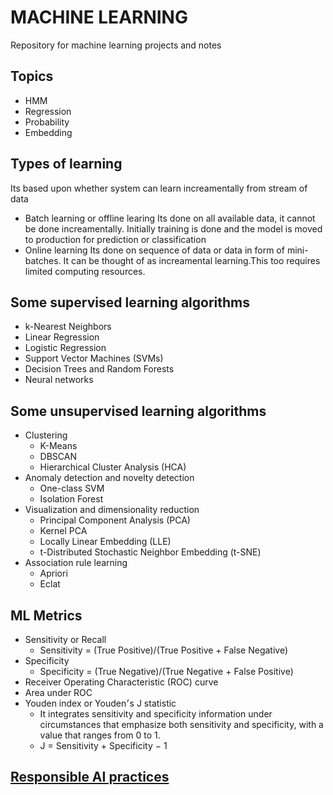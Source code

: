 # MACHINE LEARNING
  Repository for machine learning projects and notes

## Topics
 * HMM
 * Regression
 * Probability
 * Embedding
 
 ## Types of learning
  Its based upon whether system can learn increamentally from stream of data
  * Batch learning or offline learing
    Its done on all available data, it cannot be done increamentally. Initially training is done and the model is moved to production
    for prediction or classification
  * Online learning
    Its done on sequence of data or data in form of mini-batches.  It can be thought of as increamental learning.This too requires limited computing resources.
## Some supervised learning algorithms
 * k-Nearest Neighbors
 * Linear Regression
 * Logistic Regression
 * Support Vector Machines (SVMs)
 * Decision Trees and Random Forests
 * Neural networks
## Some unsupervised learning algorithms
 * Clustering
    - K-Means
    - DBSCAN
    - Hierarchical Cluster Analysis (HCA)
 * Anomaly detection and novelty detection
    - One-class SVM
    - Isolation Forest
 * Visualization and dimensionality reduction
    - Principal Component Analysis (PCA)
    - Kernel PCA
    - Locally Linear Embedding (LLE)
    - t-Distributed Stochastic Neighbor Embedding (t-SNE)
 * Association rule learning
    - Apriori
    - Eclat

## ML Metrics
 + Sensitivity or Recall
   - Sensitivity = (True Positive)/(True Positive + False Negative)
 + Specificity
   - Specificity = (True Negative)/(True Negative + False Positive)
 + Receiver Operating Characteristic (ROC) curve
 + Area under ROC
 + Youden index or Youden׳s J statistic
   - It integrates sensitivity and specificity information under circumstances that emphasize both sensitivity and specificity,
     with a value that ranges from 0 to 1.
   - J = Sensitivity + Specificity − 1  
 
## [Responsible AI practices](https://ai.google/responsibilities/responsible-ai-practices/)
